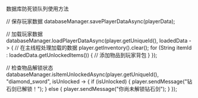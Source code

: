 
数据库防死锁队列使用方法

// 保存玩家数据
databaseManager.savePlayerDataAsync(playerData);

// 加载玩家数据
databaseManager.loadPlayerDataAsync(player.getUniqueId(), loadedData -> {
    // 在主线程处理加载的数据
    player.getInventory().clear();
    for (String itemId : loadedData.getUnlockedItems()) {
        // 添加物品到玩家背包
    }
});

// 检查物品解锁状态
databaseManager.isItemUnlockedAsync(player.getUniqueId(), "diamond_sword", isUnlocked -> {
    if (isUnlocked) {
        player.sendMessage("钻石剑已解锁！");
    } else {
        player.sendMessage("你尚未解锁钻石剑");
    }
});